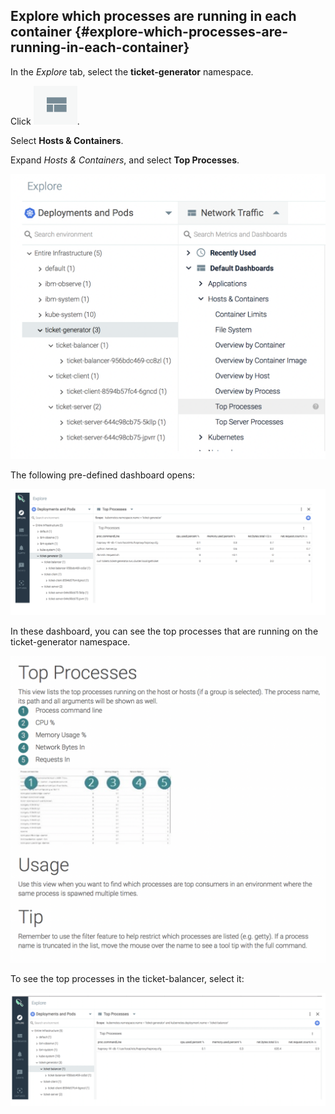 ## Explore which processes are running in each container {#explore-which-processes-are-running-in-each-container}


In the *Explore* tab, select the **ticket-generator** namespace.

Click ![](../images/sysdig_img33a.png).

Select **Hosts &amp; Containers**.

Expand _Hosts &amp; Containers_, and select **Top Processes**.

![](../images/sysdig_img37.png)

The following pre-defined dashboard opens:

![](../images/sysdig_img38.png)

In these dashboard, you can see the top processes that are running on the ticket-generator namespace.

![](../images/sysdig_img39.png)


To see the top processes in the ticket-balancer, select it:

![](../images/sysdig_img40.png)